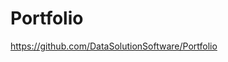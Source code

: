 # Portfolio

https://github.com/DataSolutionSoftware/Portfolio  

   
  
 
 
    
 
  
 
   
   
  
 
 
